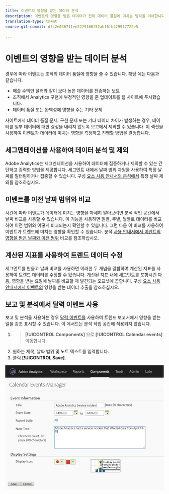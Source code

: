 ```yaml
---
title: 이벤트의 영향을 받는 데이터 분석
description: 이벤트의 영향을 받은 데이터가 전체 데이터 품질에 미치는 방식을 이해합니다.
translation-type: tm+mt
source-git-commit: dfc2e036711ee2229160f52ab16fb4299f7722e5

---
```



# 이벤트의 영향을 받는 데이터 분석

경우에 따라 이벤트는 조직의 데이터 품질에 영향을 줄 수 있습니다. 해당 예는 다음과 같습니다.

* 매출 수백만 달러와 같이 보다 높은 데이터를 전송하는 보트
* 조직에서 Analytics 구현에 부정적인 영향을 준 업데이트를 웹 사이트에 푸시했습니다.
* 데이터 품질 또는 완벽성에 영향을 주는 기타 문제

사이트에서 데이터 품질 문제, 구현 문제 또는 기타 데이터 차이가 발생하는 경우, 데이터를 일부 데이터에 대한 결정을 내리지 않도록 보고에서 제외할 수 있습니다. 이 섹션을 사용하여 이벤트가 데이터에 미치는 영향을 측정하고 진행할 방법을 결정합니다.

## 세그멘테이션을 사용하여 데이터 분석 및 제외

Adobe Analytics는 세그멘테이션을 사용하여 데이터에 집중하거나 제외할 수 있는 간단하고 강력한 방법을 제공합니다. 세그먼트 내에서 날짜 범위 차원을 사용하여 특정 날짜를 필터링하거나 집중할 수 있습니다. 구성 [요소 사용 안내서의 분석에서](/help/components/c-segmentation/use-cases/exclude-date-range.md) 특정 날짜 제외를 참조하십시오.

## 이벤트를 이전 날짜 범위와 비교

시간에 따라 이벤트가 데이터에 미치는 영향을 자세히 알아보려면 분석 작업 공간에서 날짜 비교를 사용할 수 있습니다. 이 기능을 사용하면 일별, 주별, 월별로 데이터를 비교하여 이전 범위와 어떻게 비교되는지 확인할 수 있습니다. 그런 다음 이 비교를 사용하여 이벤트가 트렌드에 미치는 영향을 확인할 수 있습니다. 분석 [사용 안내서에서 이벤트의 영향을 받은 날짜와 이전 범위](/help/analyze/analysis-workspace/components/calendar-date-ranges/compare-event.md) 비교를 참조하십시오.

## 계산된 지표를 사용하여 트렌드 데이터 수정

세그먼트를 만들고 날짜 비교를 사용하면 이러한 두 개념을 결합하여 계산된 지표를 사용하여 트렌드 데이터를 수정할 수 있습니다. 계산된 지표 내에 세그먼트를 포함시킨 다음, 영향을 받는 요일에 날짜를 비교할 때 발견되는 오프셋에 곱합니다. 구성 [요소 사용 안내서에서 이벤트의](/help/components/c-calcmetrics/cm-events.md) 영향을 받는 데이터 추출을 참조하십시오.

## 보고 및 분석에서 달력 이벤트 사용

보고 및 분석을 사용하는 경우 [달력 이벤트를](/help/components/t-calendar-event.md) 사용하여 트렌드 보고서에서 영향을 받는 일을 강조 표시할 수 있습니다. 이 메서드는 분석 작업 공간에 적용되지 않습니다.

1. > **[!UICONTROL Components]** 으로 **[!UICONTROL Calendar events]**&#x200B;이동합니다.
2. 원하는 제목, 날짜 범위 및 노트 텍스트를 입력합니다.
3. 클릭 **[!UICONTROL Save]**.

![달력 이벤트](assets/exclude_calendar_event.jpg)
